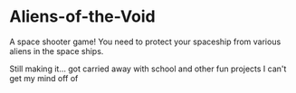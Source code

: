 # Aliens-of-the-Void
A space shooter game! You need to protect your spaceship from various aliens in the space ships. 

Still making it... got carried away with school and other fun projects I can't get my mind off of
